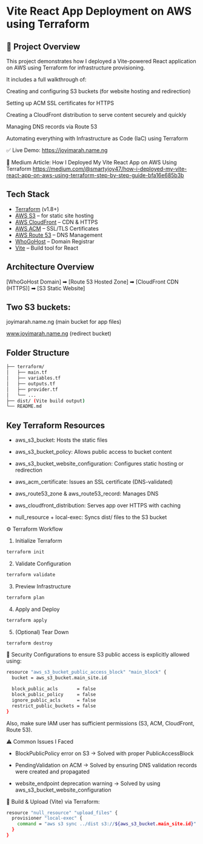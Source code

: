 # Vite React App Deployment on AWS using Terraform

## 🚀 Project Overview 
This project demonstrates how I deployed a Vite-powered React application on AWS using Terraform for infrastructure provisioning.

It includes a full walkthrough of:

Creating and configuring S3 buckets (for website hosting and redirection)

Setting up ACM SSL certificates for HTTPS

Creating a CloudFront distribution to serve content securely and quickly

Managing DNS records via Route 53

Automating everything with Infrastructure as Code (IaC) using Terraform

✅ Live Demo: https://joyimarah.name.ng


📖 Medium Article: How I Deployed My Vite React App on AWS Using Terraform
https://medium.com/@smartyjoy47/how-i-deployed-my-vite-react-app-on-aws-using-terraform-step-by-step-guide-bfa16e685b3b


## Tech Stack

- [Terraform](https://www.terraform.io/) (v1.8+)
- [AWS S3](https://aws.amazon.com/s3/) – for static site hosting
- [AWS CloudFront](https://aws.amazon.com/cloudfront/) – CDN & HTTPS
- [AWS ACM](https://aws.amazon.com/certificate-manager/) – SSL/TLS Certificates
- [AWS Route 53](https://aws.amazon.com/route53/) – DNS Management
- [WhoGoHost](https://www.whogohost.com/) – Domain Registrar
- [Vite](https://vitejs.dev/) – Build tool for React


## Architecture Overview

[WhoGoHost Domain] ➡ [Route 53 Hosted Zone] ➡ [CloudFront CDN (HTTPS)] ➡ [S3 Static Website]

## Two S3 buckets:

joyimarah.name.ng (main bucket for app files)

www.joyimarah.name.ng (redirect bucket)

## Folder Structure
```bash
├── terraform/
│   ├── main.tf
│   ├── variables.tf
│   ├── outputs.tf
│   ├── provider.tf
│   └── ...
├── dist/ (Vite build output)
└── README.md
```
## Key Terraform Resources
- aws_s3_bucket: Hosts the static files

- aws_s3_bucket_policy: Allows public access to bucket content

- aws_s3_bucket_website_configuration: Configures static hosting or redirection

- aws_acm_certificate: Issues an SSL certificate (DNS-validated)

- aws_route53_zone & aws_route53_record: Manages DNS

- aws_cloudfront_distribution: Serves app over HTTPS with caching

- null_resource + local-exec: Syncs dist/ files to the S3 bucket
 
⚙️ Terraform Workflow

1. Initialize Terraform
```bash
terraform init
```
2. Validate Configuration
  ```bash 
terraform validate
```
3. Preview Infrastructure
 ```bash
terraform plan
```
4. Apply and Deploy
```bash
terraform apply
```
5. (Optional) Tear Down
```bash
terraform destroy
```
🔐 Security Configurations
to ensure S3 public access is explicitly allowed using:

```bash
resource "aws_s3_bucket_public_access_block" "main_block" {
  bucket = aws_s3_bucket.main_site.id

  block_public_acls       = false
  block_public_policy     = false
  ignore_public_acls      = false
  restrict_public_buckets = false
}
```
Also, make sure IAM user has sufficient permissions (S3, ACM, CloudFront, Route 53).

⚠️ Common Issues I Faced
- BlockPublicPolicy error on S3 → Solved with proper PublicAccessBlock

- PendingValidation on ACM → Solved by ensuring DNS validation records were created and propagated

- website_endpoint deprecation warning → Solved by using aws_s3_bucket_website_configuration

🧪 Build & Upload (Vite)
via Terraform:
```bash
resource "null_resource" "upload_files" {
  provisioner "local-exec" {
    command = "aws s3 sync ../dist s3://${aws_s3_bucket.main_site.id}"
  }
}
```
